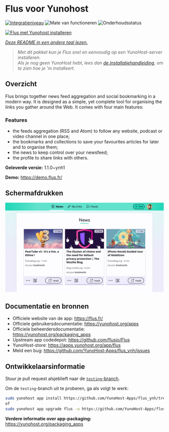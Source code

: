 <!--
NB: Deze README is automatisch gegenereerd door <https://github.com/YunoHost/apps/tree/master/tools/readme_generator>
Hij mag NIET handmatig aangepast worden.
-->

# Flus voor Yunohost

[![Integratieniveau](https://dash.yunohost.org/integration/flus.svg)](https://ci-apps.yunohost.org/ci/apps/flus/) ![Mate van functioneren](https://ci-apps.yunohost.org/ci/badges/flus.status.svg) ![Onderhoudsstatus](https://ci-apps.yunohost.org/ci/badges/flus.maintain.svg)

[![Flus met Yunohost installeren](https://install-app.yunohost.org/install-with-yunohost.svg)](https://install-app.yunohost.org/?app=flus)

*[Deze README in een andere taal lezen.](./ALL_README.md)*

> *Met dit pakket kun je Flus snel en eenvoudig op een YunoHost-server installeren.*  
> *Als je nog geen YunoHost hebt, lees dan [de installatiehandleiding](https://yunohost.org/install), om te zien hoe je 'm installeert.*

## Overzicht

Flus brings together news feed aggregation and social bookmarking in a modern way. It is designed as a simple, yet complete tool for organising the links you gather around the Web. It comes with four main features:
### Features

- the feeds aggregation (RSS and Atom) to follow any website, podcast or video channel in one place;
- the bookmarks and collections to save your favourites articles for later and to organise them;
- the news to keep control over your newsfeed;
- the profile to share links with others.


**Geleverde versie:** 1.1.0~ynh1

**Demo:** <https://demo.flus.fr/>

## Schermafdrukken

![Schermafdrukken van Flus](./doc/screenshots/screenshot.jpg)

## Documentatie en bronnen

- Officiele website van de app: <https://flus.fr/>
- Officiele gebruikersdocumentatie: <https://yunohost.org/apps>
- Officiele beheerdersdocumentatie: <https://yunohost.org/packaging_apps>
- Upstream app codedepot: <https://github.com/flusio/Flus>
- YunoHost-store: <https://apps.yunohost.org/app/flus>
- Meld een bug: <https://github.com/YunoHost-Apps/flus_ynh/issues>

## Ontwikkelaarsinformatie

Stuur je pull request alsjeblieft naar de [`testing`-branch](https://github.com/YunoHost-Apps/flus_ynh/tree/testing).

Om de `testing`-branch uit te proberen, ga als volgt te werk:

```bash
sudo yunohost app install https://github.com/YunoHost-Apps/flus_ynh/tree/testing --debug
of
sudo yunohost app upgrade flus -u https://github.com/YunoHost-Apps/flus_ynh/tree/testing --debug
```

**Verdere informatie over app-packaging:** <https://yunohost.org/packaging_apps>
